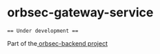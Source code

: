 
# orbsec-gateway-service

`== Under development ==`


Part of the[ orbsec-backend project](https://github.com/PetreVane/orbsec-backend)
